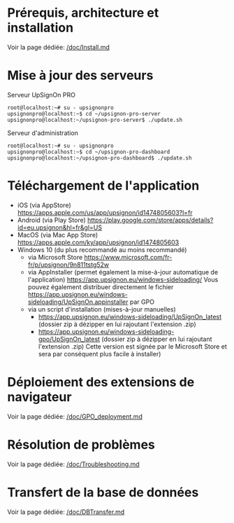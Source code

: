 # Prérequis, architecture et installation

Voir la page dédiée: [/doc/Install.md](/doc/Install.md)

# Mise à jour des serveurs

Serveur UpSignOn PRO

```
root@localhost:~# su - upsignonpro
upsignonpro@localhost:~$ cd ~/upsignon-pro-server
upsignonpro@localhost:~/upsignon-pro-server$ ./update.sh
```

Serveur d'administration

```
root@localhost:~# su - upsignonpro
upsignonpro@localhost:~$ cd ~/upsignon-pro-dashboard
upsignonpro@localhost:~/upsignon-pro-dashboard$ ./update.sh
```

# Téléchargement de l'application

- iOS (via AppStore) https://apps.apple.com/us/app/upsignon/id1474805603?l=fr
- Android (via Play Store) https://play.google.com/store/apps/details?id=eu.upsignon&hl=fr&gl=US
- MacOS (via Mac App Store) https://apps.apple.com/ky/app/upsignon/id1474805603
- Windows 10 (du plus recommandé au moins recommandé)
  - via Microsoft Store https://www.microsoft.com/fr-fr/p/upsignon/9n811tstg52w
  - via AppInstaller (permet également la mise-à-jour automatique de l'application) https://app.upsignon.eu/windows-sideloading/
    Vous pouvez également distribuer directement le fichier https://app.upsignon.eu/windows-sideloading/UpSignOn.appinstaller par GPO
  - via un script d'installation (mises-à-jour manuelles)
    - https://app.upsignon.eu/windows-sideloading/UpSignOn_latest (dossier zip à dézipper en lui rajoutant l'extension .zip)
    - https://app.upsignon.eu/windows-sideloading-gpo/UpSignOn_latest (dossier zip à dézipper en lui rajoutant l'extension .zip) Cette version est signée par le Microsoft Store et sera par conséquent plus facile à installer)

# Déploiement des extensions de navigateur

Voir la page dédiée: [/doc/GPO_deployment.md](/doc/GPO_deployment.md)

# Résolution de problèmes

Voir la page dédiée: [/doc/Troubleshooting.md](/doc/Troubleshooting.md)

# Transfert de la base de données

Voir la page dédiée: [/doc/DBTransfer.md](/doc/DBTransfer.md)
